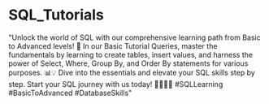 # SQL_Tutorials
"Unlock the world of SQL with our comprehensive learning path from Basic to Advanced levels! 🚀 In our Basic Tutorial Queries, master the fundamentals by learning to create tables, insert values, and harness the power of Select, Where, Group By, and Order By statements for various purposes. 📊💡 Dive into the essentials and elevate your SQL skills step by step. Start your SQL journey with us today! 👩‍💻👨‍💻 #SQLLearning #BasicToAdvanced #DatabaseSkills"
